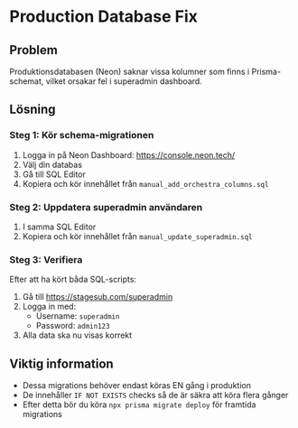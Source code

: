 # Production Database Fix

## Problem
Produktionsdatabasen (Neon) saknar vissa kolumner som finns i Prisma-schemat, vilket orsakar fel i superadmin dashboard.

## Lösning

### Steg 1: Kör schema-migrationen
1. Logga in på Neon Dashboard: https://console.neon.tech/
2. Välj din databas
3. Gå till SQL Editor
4. Kopiera och kör innehållet från `manual_add_orchestra_columns.sql`

### Steg 2: Uppdatera superadmin användaren
1. I samma SQL Editor
2. Kopiera och kör innehållet från `manual_update_superadmin.sql`

### Steg 3: Verifiera
Efter att ha kört båda SQL-scripts:
1. Gå till https://stagesub.com/superadmin
2. Logga in med:
   - Username: `superadmin`
   - Password: `admin123`
3. Alla data ska nu visas korrekt

## Viktig information
- Dessa migrations behöver endast köras EN gång i produktion
- De innehåller `IF NOT EXISTS` checks så de är säkra att köra flera gånger
- Efter detta bör du köra `npx prisma migrate deploy` för framtida migrations